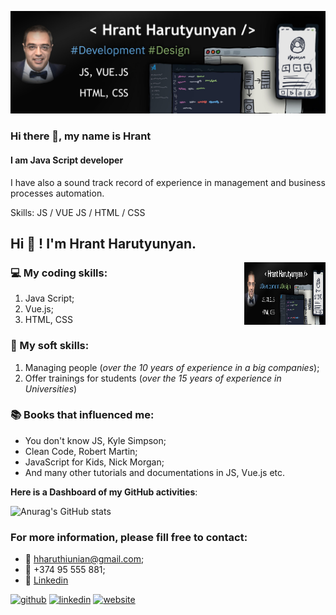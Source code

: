![I am Java Script developer](https://github.com/HrantHaruthiunian/HrantHaruthiunian/blob/gh-pages/MyBanner.jpg)

### Hi there 👋, my name is Hrant 
#### I am Java Script developer


I have also a sound track record of experience in management and business processes automation.

Skills: JS / VUE JS / HTML / CSS


## Hi 👏 ! I'm Hrant Harutyunyan. 
>
<img src="MyBanner.jpg" height="100" width="130" align="right">

>
### 💻 My coding skills:
1. Java Script;
2. Vue.js;
3. HTML, CSS

>
### 🤹 My soft skills: 
1. Managing people (*over the 10 years of experience in a big companies*);
2. Offer trainings for students (*over the 15 years of experience in Universities*)

>
### 📚 Books that influenced me: 
+ You don't know JS, Kyle Simpson;
+ Clean Code, Robert Martin;
+ JavaScript for Kids, Nick Morgan;
+ And many other tutorials and documentations in JS, Vue.js etc.

>>
**Here is a Dashboard of my GitHub activities**:
>
![Anurag's GitHub stats](https://github-readme-stats.vercel.app/api?username=HrantHaruthiunian&theme=radical&show_icons=true)

>
### For more information, please fill free to contact:
+ 📧 hharuthiunian@gmail.com;
+ 📱 +374 95 555 881;
+ 🔗 <a href="http://linkedin.com/in/hrant-harutyunyan/" target="_blank">Linkedin</a>

>
[<img src='https://cdn.jsdelivr.net/npm/simple-icons@3.0.1/icons/github.svg' alt='github' height='40'>](https://github.com/HrantHaruthiunian)  [<img src='https://cdn.jsdelivr.net/npm/simple-icons@3.0.1/icons/linkedin.svg' alt='linkedin' height='40'>](https://www.linkedin.com/in/Hrant-Harutyunyan/)  [<img src='https://cdn.jsdelivr.net/npm/simple-icons@3.0.1/icons/icloud.svg' alt='website' height='40'>](www.shortcut.am)  
